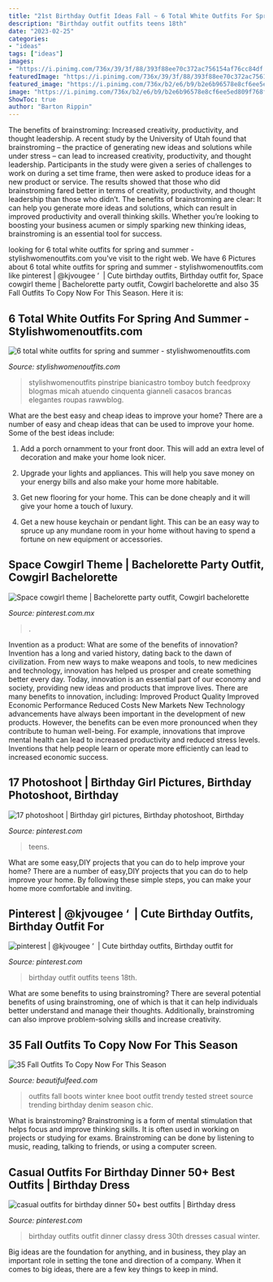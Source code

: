```yaml
---
title: "21st Birthday Outfit Ideas Fall ~ 6 Total White Outfits For Spring And Summer"
description: "Birthday outfit outfits teens 18th"
date: "2023-02-25"
categories:
- "ideas"
tags: ["ideas"]
images:
- "https://i.pinimg.com/736x/39/3f/88/393f88ee70c372ac756154af76cc84df.jpg"
featuredImage: "https://i.pinimg.com/736x/39/3f/88/393f88ee70c372ac756154af76cc84df.jpg"
featured_image: "https://i.pinimg.com/736x/b2/e6/b9/b2e6b96578e8cf6ee5ed809f768ff0bc.jpg"
image: "https://i.pinimg.com/736x/b2/e6/b9/b2e6b96578e8cf6ee5ed809f768ff0bc.jpg"
ShowToc: true
author: "Barton Rippin"
---
```



The benefits of brainstroming: Increased creativity, productivity, and thought leadership.
A recent study by the University of Utah found that brainstroming – the practice of generating new ideas and solutions while under stress – can lead to increased creativity, productivity, and thought leadership. Participants in the study were given a series of challenges to work on during a set time frame, then were asked to produce ideas for a new product or service. The results showed that those who did brainstroming fared better in terms of creativity, productivity, and thought leadership than those who didn’t.
The benefits of brainstroming are clear: It can help you generate more ideas and solutions, which can result in improved productivity and overall thinking skills. Whether you’re looking to boosting your business acumen or simply sparking new thinking ideas, brainstroming is an essential tool for success.

	

		
looking for 6 total white outfits for spring and summer - stylishwomenoutfits.com you've visit to the right web. We have 6 Pictures about 6 total white outfits for spring and summer - stylishwomenoutfits.com like pinterest | @kjvougee ‘ ️ | Cute birthday outfits, Birthday outfit for, Space cowgirl theme | Bachelorette party outfit, Cowgirl bachelorette and also 35 Fall Outfits To Copy Now For This Season. Here it is:
		
    
## 6 Total White Outfits For Spring And Summer - Stylishwomenoutfits.com

<img loading=lazy src="https://stylishwomenoutfits.com/wp-content/uploads/2016/04/6-total-white-outfits-spring-summer-3.jpg" onerror="this.onerror=null;this.src='https://tse2.mm.bing.net/th?id=OIP.4jBFMX9Upo2AWbYIouqSdAAAAA&amp;pid=15.1';" alt="6 total white outfits for spring and summer - stylishwomenoutfits.com">

_Source: stylishwomenoutfits.com_

>stylishwomenoutfits pinstripe bianicastro tomboy butch feedproxy blogmas micah atuendo cinquenta gianneli casacos brancas elegantes roupas rawwblog. 

	

What are the best easy and cheap ideas to improve your home?
There are a number of easy and cheap ideas that can be used to improve your home. Some of the best ideas include:
1. Add a porch ornamment to your front door. This will add an extra level of decoration and make your home look nicer.

2. Upgrade your lights and appliances. This will help you save money on your energy bills and also make your home more habitable.

3. Get new flooring for your home. This can be done cheaply and it will give your home a touch of luxury.

4. Get a new house keychain or pendant light. This can be an easy way to spruce up any mundane room in your home without having to spend a fortune on new equipment or accessories.

    
## Space Cowgirl Theme | Bachelorette Party Outfit, Cowgirl Bachelorette

<img loading=lazy src="https://i.pinimg.com/736x/b6/ba/49/b6ba49b8b16b465152b1c601e3dc6af7.jpg" onerror="this.onerror=null;this.src='https://tse3.mm.bing.net/th?id=OIP.zLE9QWj3FcTIvsxIJNqBHgHaJ3&amp;pid=15.1';" alt="Space cowgirl theme | Bachelorette party outfit, Cowgirl bachelorette">

_Source: pinterest.com.mx_

>. 

	

Invention as a product: What are some of the benefits of innovation?
Invention has a long and varied history, dating back to the dawn of civilization. From new ways to make weapons and tools, to new medicines and technology, innovation has helped us prosper and create something better every day. Today, innovation is an essential part of our economy and society, providing new ideas and products that improve lives. There are many benefits to innovation, including: 
Improved Product Quality 
Improved Economic Performance 
Reduced Costs 
New Markets 
New Technology advancements have always been important in the development of new products. However, the benefits can be even more pronounced when they contribute to human well-being. For example, innovations that improve mental health can lead to increased productivity and reduced stress levels. Inventions that help people learn or operate more efficiently can lead to increased economic success.

    
## 17 Photoshoot | Birthday Girl Pictures, Birthday Photoshoot, Birthday

<img loading=lazy src="https://i.pinimg.com/736x/39/3f/88/393f88ee70c372ac756154af76cc84df.jpg" onerror="this.onerror=null;this.src='https://tse3.mm.bing.net/th?id=OIP.e6-7PdKCtCr21djwMZ1rmgHaNK&amp;pid=15.1';" alt="17 photoshoot | Birthday girl pictures, Birthday photoshoot, Birthday">

_Source: pinterest.com_

>teens. 

	

What are some easy,DIY projects that you can do to help improve your home?
There are a number of easy,DIY projects that you can do to help improve your home. By following these simple steps, you can make your home more comfortable and inviting.

    
## Pinterest | @kjvougee ‘ ️ | Cute Birthday Outfits, Birthday Outfit For

<img loading=lazy src="https://i.pinimg.com/736x/b2/e6/b9/b2e6b96578e8cf6ee5ed809f768ff0bc.jpg" onerror="this.onerror=null;this.src='https://tse3.mm.bing.net/th?id=OIP.YVh_WZF7nfmyxtMPfBQP-QHaMR&amp;pid=15.1';" alt="pinterest | @kjvougee ‘ ️ | Cute birthday outfits, Birthday outfit for">

_Source: pinterest.com_

>birthday outfit outfits teens 18th. 

	

What are some benefits to using brainstroming?
There are several potential benefits of using brainstroming, one of which is that it can help individuals better understand and manage their thoughts. Additionally, brainstroming can also improve problem-solving skills and increase creativity.

    
## 35 Fall Outfits To Copy Now For This Season

<img loading=lazy src="http://www.beautifulfeed.com/wp-content/uploads/2018/08/Fall-Outfits-28.jpg" onerror="this.onerror=null;this.src='https://tse4.mm.bing.net/th?id=OIP.2jYE-6z65ZXtA4AG95Du7wHaRv&amp;pid=15.1';" alt="35 Fall Outfits To Copy Now For This Season">

_Source: beautifulfeed.com_

>outfits fall boots winter knee boot outfit trendy tested street source trending birthday denim season chic. 

	

What is brainstroming?
Brainstroming is a form of mental stimulation that helps focus and improve thinking skills. It is often used in working on projects or studying for exams. Brainstroming can be done by listening to music, reading, talking to friends, or using a computer screen.

    
## Casual Outfits For Birthday Dinner 50+ Best Outfits | Birthday Dress

<img loading=lazy src="https://i.pinimg.com/736x/83/06/e0/8306e0a36be4a816ba2e031567a081ce.jpg" onerror="this.onerror=null;this.src='https://tse2.mm.bing.net/th?id=OIP.Ws3BZ79B81iLzIYy6_XSJwAAAA&amp;pid=15.1';" alt="casual outfits for birthday dinner 50+ best outfits | Birthday dress">

_Source: pinterest.com_

>birthday outfits outfit dinner classy dress 30th dresses casual winter. 

	

Big ideas are the foundation for anything, and in business, they play an important role in setting the tone and direction of a company. When it comes to big ideas, there are a few key things to keep in mind. 

